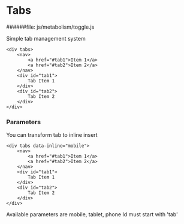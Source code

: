 # Tabs
   
######file: js/metabolism/toggle.js

Simple tab management system

~~~~
<div tabs>
    <nav>
        <a href="#tab1">Item 1</a>
        <a href="#tab2">Item 2</a>
    </nav>
    <div id="tab1">
        Tab Item 1
    </div>
    <div id="tab2">
        Tab Item 2
    </div>
</div>
~~~~

### Parameters

You can transform tab to inline insert

~~~~
<div tabs data-inline="mobile">
    <nav>
        <a href="#tab1">Item 1</a>
        <a href="#tab2">Item 2</a>
    </nav>
    <div id="tab1">
        Tab Item 1
    </div>
    <div id="tab2">
        Tab Item 2
    </div>
</div>
~~~~

Available parameters are mobile, tablet, phone
Id must start with 'tab'
